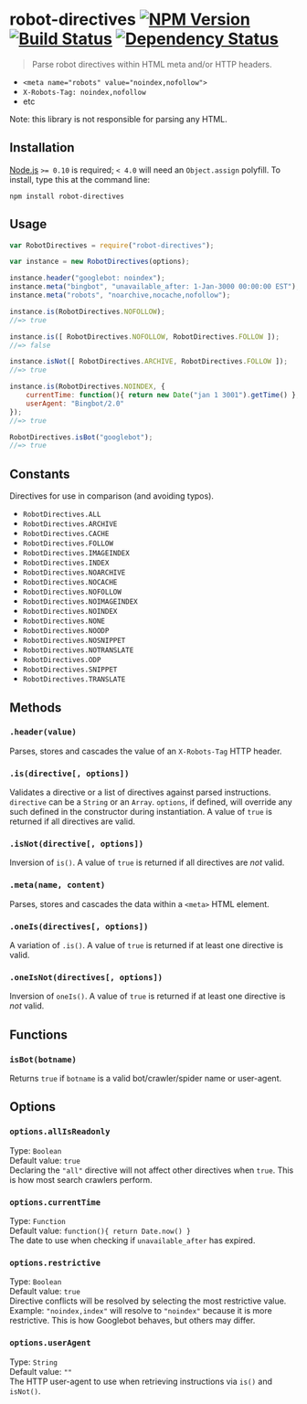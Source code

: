 # robot-directives [![NPM Version][npm-image]][npm-url] [![Build Status][travis-image]][travis-url] [![Dependency Status][david-image]][david-url]

> Parse robot directives within HTML meta and/or HTTP headers.

* `<meta name="robots" value="noindex,nofollow">`
* `X-Robots-Tag: noindex,nofollow`
* etc

Note: this library is not responsible for parsing any HTML.


## Installation

[Node.js](http://nodejs.org/) `>= 0.10` is required; `< 4.0` will need an `Object.assign` polyfill. To install, type this at the command line:
```shell
npm install robot-directives
```

## Usage
```js
var RobotDirectives = require("robot-directives");

var instance = new RobotDirectives(options);

instance.header("googlebot: noindex");
instance.meta("bingbot", "unavailable_after: 1-Jan-3000 00:00:00 EST");
instance.meta("robots", "noarchive,nocache,nofollow");

instance.is(RobotDirectives.NOFOLLOW);
//=> true

instance.is([ RobotDirectives.NOFOLLOW, RobotDirectives.FOLLOW ]);
//=> false

instance.isNot([ RobotDirectives.ARCHIVE, RobotDirectives.FOLLOW ]);
//=> true

instance.is(RobotDirectives.NOINDEX, {
	currentTime: function(){ return new Date("jan 1 3001").getTime() },
	userAgent: "Bingbot/2.0"
});
//=> true

RobotDirectives.isBot("googlebot");
//=> true
```


## Constants
Directives for use in comparison (and avoiding typos).
* `RobotDirectives.ALL`
* `RobotDirectives.ARCHIVE`
* `RobotDirectives.CACHE`
* `RobotDirectives.FOLLOW`
* `RobotDirectives.IMAGEINDEX`
* `RobotDirectives.INDEX`
* `RobotDirectives.NOARCHIVE`
* `RobotDirectives.NOCACHE`
* `RobotDirectives.NOFOLLOW`
* `RobotDirectives.NOIMAGEINDEX`
* `RobotDirectives.NOINDEX`
* `RobotDirectives.NONE`
* `RobotDirectives.NOODP`
* `RobotDirectives.NOSNIPPET`
* `RobotDirectives.NOTRANSLATE`
* `RobotDirectives.ODP`
* `RobotDirectives.SNIPPET`
* `RobotDirectives.TRANSLATE`


## Methods

### `.header(value)`
Parses, stores and cascades the value of an `X-Robots-Tag` HTTP header.

### `.is(directive[, options])`
Validates a directive or a list of directives against parsed instructions. `directive` can be a `String` or an `Array`. `options`, if defined, will override any such defined in the constructor during instantiation. A value of `true` is returned if all directives are valid.

### `.isNot(directive[, options])`
Inversion of `is()`. A value of `true` is returned if all directives are *not* valid.

### `.meta(name, content)`
Parses, stores and cascades the data within a `<meta>` HTML element.

### `.oneIs(directives[, options])`
A variation of `.is()`. A value of `true` is returned if at least one directive is valid.

### `.oneIsNot(directives[, options])`
Inversion of `oneIs()`. A value of `true` is returned if at least one directive is *not* valid.


## Functions

### `isBot(botname)`
Returns `true` if `botname` is a valid bot/crawler/spider name or user-agent.


## Options

### `options.allIsReadonly`
Type: `Boolean`  
Default value: `true`  
Declaring the `"all"` directive will not affect other directives when `true`. This is how most search crawlers perform.

### `options.currentTime`
Type: `Function`  
Default value: `function(){ return Date.now() }`  
The date to use when checking if `unavailable_after` has expired.

### `options.restrictive`
Type: `Boolean`  
Default value: `true`  
Directive conflicts will be resolved by selecting the most restrictive value. Example: `"noindex,index"` will resolve to `"noindex"` because it is more restrictive. This is how Googlebot behaves, but others may differ.

### `options.userAgent`
Type: `String`  
Default value: `""`  
The HTTP user-agent to use when retrieving instructions via `is()` and `isNot()`.


[npm-image]: https://img.shields.io/npm/v/robot-directives.svg
[npm-url]: https://npmjs.org/package/robot-directives
[travis-image]: https://img.shields.io/travis/stevenvachon/robot-directives.svg
[travis-url]: https://travis-ci.org/stevenvachon/robot-directives
[david-image]: https://img.shields.io/david/stevenvachon/robot-directives.svg
[david-url]: https://david-dm.org/stevenvachon/robot-directives
